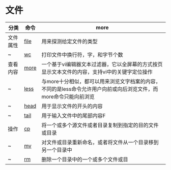 # 文件

| 分类     | 命令                                | more                                                                                                             |
| -------- | ----------------------------------- | ---------------------------------------------------------------------------------------------------------------- |
| 文件属性 | [file](http://man.linuxde.net/file) | 用来探测给定文件的类型                                                                                           |
| ~        | [wc](http://man.linuxde.net/wc)     | 打印文件中换行符，字，和字节个数                                                                                 |
| 查看内容 | [more](http://man.linuxde.net/more) | 一个基于vi编辑器文本过滤器，它以全屏幕的方式按页显示文本文件的内容，支持vi中的关键字定位操作                     |
| ~        | [less](http://man.linuxde.net/less) | 与more十分相似，都可以用来浏览文字档案的内容，不同的是less命令允许用户向前或向后浏览文件，而more命令只能向前浏览 |
| ~        | [head](http://man.linuxde.net/head) | 用于显示文件的开头的内容                                                                                         |
| ~        | [tail](http://man.linuxde.net/tail) | 用于输入文件中的尾部内容F                                                                                        |
| 操作     | [cp](http://man.linuxde.net/cp)     | 将一个或多个源文件或者目录复制到指定的目的文件或目录                                                             |
| ~        | [mv](http://man.linuxde.net/mv)     | 对文件或目录重新命名，或者将文件从一个目录移到另一个目录中                                                       |
| ~        | [rm](http://man.linuxde.net/rm)     | 删除一个目录中的一个或多个文件或目                                                                               |
